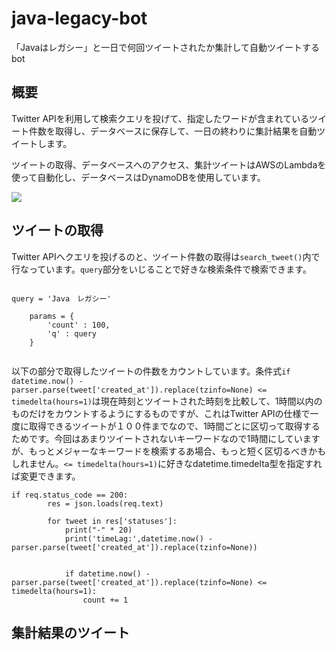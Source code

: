 # java-legacy-bot

「Javaはレガシー」と一日で何回ツイートされたか集計して自動ツイートするbot

## 概要

Twitter APIを利用して検索クエリを投げて、指定したワードが含まれているツイート件数を取得し、データベースに保存して、一日の終わりに集計結果を自動ツイートします。

ツイートの取得、データベースへのアクセス、集計ツイートはAWSのLambdaを使って自動化し、データベースはDynamoDBを使用しています。

<img src="https://user-images.githubusercontent.com/43922475/70678984-1723f400-1cd7-11ea-87bb-57ab4f41cd7d.png">

## ツイートの取得
Twitter APIへクエリを投げるのと、ツイート件数の取得は`search_tweet()`内で行なっています。`query`部分をいじることで好きな検索条件で検索できます。

```

query = 'Java　レガシー'
    
    params = {
        'count' : 100,
        'q' : query
    }
    
```

以下の部分で取得したツイートの件数をカウントしています。条件式`if datetime.now() - parser.parse(tweet['created_at']).replace(tzinfo=None) <= timedelta(hours=1)`は現在時刻とツイートされた時刻を比較して、1時間以内のものだけをカウントするようにするものですが、これはTwitter APIの仕様で一度に取得できるツイートが１００件までなので、1時間ごとに区切って取得するためです。今回はあまりツイートされないキーワードなので1時間にしていますが、もっとメジャーなキーワードを検索するあ場合、もっと短く区切るべきかもしれません。`<= timedelta(hours=1)`に好きなdatetime.timedelta型を指定すれば変更できます。

```
if req.status_code == 200:
        res = json.loads(req.text)
    
        for tweet in res['statuses']:
            print("-" * 20)
            print('timeLag:',datetime.now() - parser.parse(tweet['created_at']).replace(tzinfo=None))
            
    
            if datetime.now() - parser.parse(tweet['created_at']).replace(tzinfo=None) <= timedelta(hours=1):
                count += 1
```

## 集計結果のツイート
